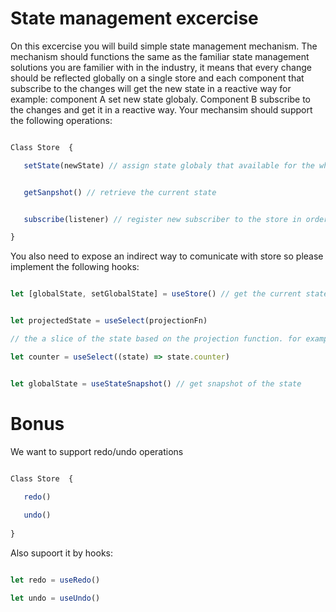 # State management excercise

On this excercise you will build simple state management mechanism.
The mechanism should functions the same as the familiar state management solutions you are familier with in the industry,
it means that every change should be reflected globally on a single store and each component that subscribe to the changes will get the new state in a reactive way for example:
component A set new state globaly.
Component B subscribe to the changes and get it in a reactive way. 
Your mechansim should support the following operations:

```javascript

Class Store  {

   setState(newState) // assign state globaly that available for the whole application


   getSanpshot() // retrieve the current state


   subscribe(listener) // register new subscriber to the store in order to be notified on changes

}

```


You also need to expose an indirect way to comunicate with store 
so please implement the following hooks:

```javascript

let [globalState, setGlobalState] = useStore() // get the current state and function that can manipulate the state


let projectedState = useSelect(projectionFn) 

// the a slice of the state based on the projection function. for example: 

let counter = useSelect((state) => state.counter)


let globalState = useStateSnapshot() // get snapshot of the state

```


# Bonus

We want to support redo/undo operations 

```javascript

Class Store  {

   redo() 
   
   undo()
   
}
``` 


Also supoort it by hooks:

```javascript

let redo = useRedo()

let undo = useUndo()

```


